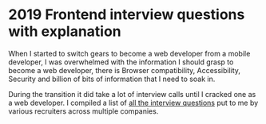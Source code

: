# 2019 Frontend interview questions with explanation

When I started to switch gears to become a web developer from a mobile developer, I was overwhelmed with the information I should grasp to become a web developer, there is Browser compatibility, Accessibility, Security and billion of bits of information that I need to soak in.

During the transition it did take a lot of interview calls until I cracked one as a web developer. I compiled a list of [all the interview questions](https://www.belvikram.com/#/interviewQuestions) put to me by various recruiters across multiple companies. 



